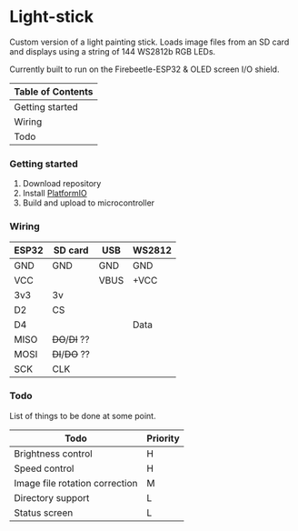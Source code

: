 # Light-stick

Custom version of a light painting stick. Loads image files from an SD card and displays using a string of 144 WS2812b RGB LEDs.

Currently built to run on the Firebeetle-ESP32 & OLED screen I/O shield.

| Table of Contents |
| ----------------- |
| Getting started   |
| Wiring            |
| Todo              |

### Getting started

1. Download repository
2. Install [PlatformIO](https://platformio.org/)
3. Build and upload to microcontroller

### Wiring

| ESP32 | SD card          | USB  | WS2812 |
| ----- | ---------------- | ---- | ------ |
| GND   | GND              | GND  | GND    |
| VCC   |                  | VBUS | +VCC   |
| 3v3   | 3v               |      |        |
| D2    | CS               |      |        |
| D4    |                  |      | Data   |
| MISO  | ~~DO~~/~~DI~~ ?? |      |        |
| MOSI  | ~~DI~~/~~DO~~ ?? |      |        |
| SCK   | CLK              |      |        |

### Todo

List of things to be done at some point.

| Todo                           | Priority |
| ------------------------------ | -------- |
| Brightness control             | H        |
| Speed control                  | H        |
| Image file rotation correction | M        |
| Directory support              | L        |
| Status screen                  | L        |
